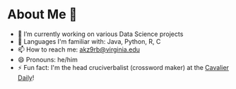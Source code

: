 # About Me 🫡

- 🔭 I’m currently working on various Data Science projects
- 🌱 Languages I'm familiar with: Java, Python, R, C
- 📫 How to reach me: akz9rb@virginia.edu
- 😄 Pronouns: he/him
- ⚡ Fun fact: I'm the head cruciverbalist (crossword maker) at the [Cavalier Daily](https://www.cavalierdaily.com/section/quizzes)!
